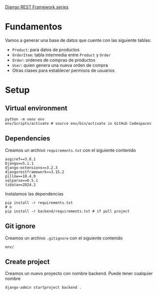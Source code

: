 [Django REST Framework series](https://www.youtube.com/watch?v=6AEvlNgRPNc&list=PL-2EBeDYMIbTLulc9FSoAXhbmXpLq2l5t&index=1)

# Fundamentos

Vamos a generar una base de datos que cuente con las siguiente tablas:
* `Product`: para datos de productos
* `OrderItem`: tabla intermedia entre `Product` y `Order`
* `Order`: ordenes de compras de productos
* `User`: quien genera una nueva orden de compra
* Otras clases para establecer permisos de usuarios

# Setup

## Virtual environment

```shellscript
python -m venv env
env/Scripts/activate # source env/bin/activate in GitHub Codespaces
```

## Dependencies

Creamos un archivo `requirements.txt` con el siguiente contenido

```plaintext
asgiref==3.8.1
Django==5.1.1
django-extensions==3.2.3
djangorestframework==3.15.2
pillow==10.4.0
sqlparse==0.5.1
tzdata==2024.2
```

Instalamos las dependencias

```shellscript
pip install -r requirements.txt
# o
pip install -r backend/requirements.txt # if pull project
```

## Git ignore

Creamos un archivo `.gitignore` con el siguiente contenido

```plaintext
env/
```

## Create project

Creamos un nuevo proyecto con nombre backend. Puede tener cualquier nombre

```shellscript
django-admin startproject backend .
```
